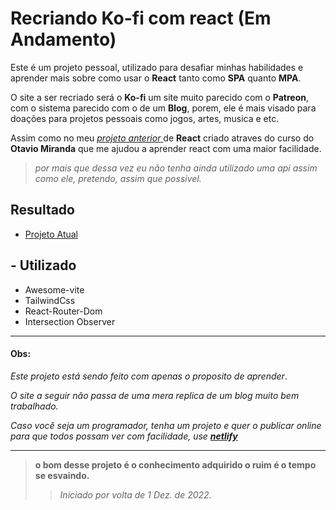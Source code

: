 # Recriando Ko-fi com react (Em Andamento)

Este é um projeto pessoal, utilizado para desafiar minhas habilidades e aprender mais sobre como usar o **React** tanto como **SPA** quanto **MPA**.

O site a ser recriado será o **Ko-fi** um site muito parecido com o **Patreon**, com o sistema parecido com o de um **Blog**, porem, ele é mais visado para doações para projetos pessoais como jogos, artes, musica e etc.

Assim como no meu <a href="https://react-miranda.netlify.app/"> *projeto anterior* </a> de **React** criado atraves do curso do **Otavio Miranda** que me ajudou a aprender react com uma maior facilidade. 

>*por mais que dessa vez eu não tenha ainda utilizado uma api assim como ele, pretendo, assim que possivel.*


## Resultado

* <a href="">Projeto Atual</a>


## - Utilizado

- Awesome-vite 
- TailwindCss
- React-Router-Dom
- Intersection Observer

<!--
 ```
```
 -->

---
#### Obs: 
  *Este projeto está sendo feito com apenas o proposito de aprender*.

  *O site a seguir não passa de uma mera replica de um blog muito bem trabalhado.*

  *Caso você seja um programador, tenha um projeto e quer o publicar online para que todos possam ver com facilidade, use **<a href="https://app.netlify.com">netlify</a>***

---
> **o bom desse projeto é o conhecimento adquirido o ruim é o tempo se esvaindo.**
>> *Iniciado por volta de 1 Dez. de 2022.*
>
